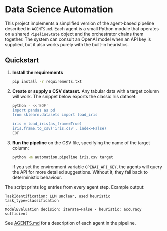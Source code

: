 # Data Science Automation

This project implements a simplified version of the agent-based pipeline described in
`AGENTS.md`.  Each agent is a small Python module that operates on a shared
`PipelineState` object and the orchestrator chains them together.  The system can
consult an OpenAI model when an API key is supplied, but it also works purely with
the built‑in heuristics.

## Quickstart

1. **Install the requirements**

   ```bash
   pip install -r requirements.txt
   ```

2. **Create or supply a CSV dataset.**  Any tabular data with a target column will
   work.  The snippet below exports the classic Iris dataset:

   ```bash
   python - <<'EOF'
   import pandas as pd
   from sklearn.datasets import load_iris

   iris = load_iris(as_frame=True)
   iris.frame.to_csv('iris.csv', index=False)
   EOF
   ```

3. **Run the pipeline** on the CSV file, specifying the name of the target column:

   ```bash
   python -m automation.pipeline iris.csv target
   ```

   If you set the environment variable `OPENAI_API_KEY`, the agents will query the
   API for more detailed suggestions.  Without it, they fall back to deterministic
   behaviour.

The script prints log entries from every agent step.  Example output:

```
TaskIdentification: LLM unclear, used heuristic task_type=classification
...
ModelEvaluation decision: iterate=False - heuristic: accuracy sufficient
```

See [AGENTS.md](AGENTS.md) for a description of each agent in the pipeline.
